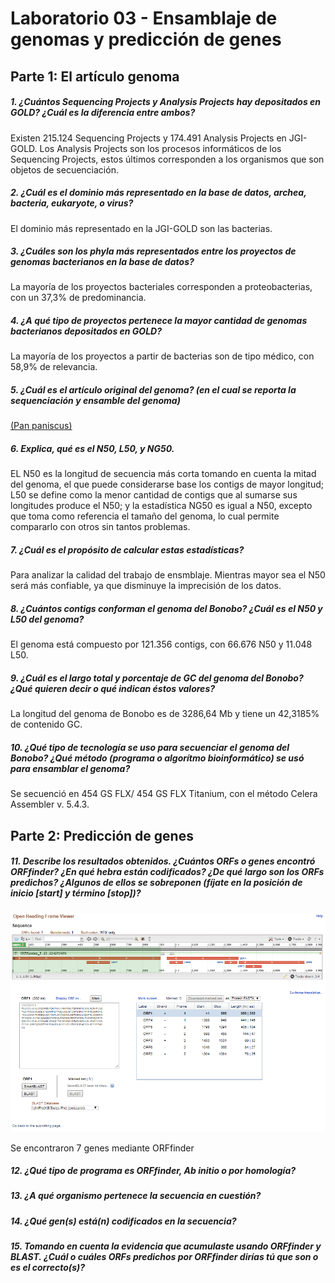 # Laboratorio 03 - Ensamblaje de genomas y predicción de genes
## Parte 1: El artículo genoma
##### 1. ¿Cuántos Sequencing Projects y Analysis Projects hay depositados en GOLD? ¿Cuál es la diferencia entre ambos?
Existen 215.124 Sequencing Projects y 174.491 Analysis Projects en JGI-GOLD. Los Analysis Projects son los procesos informáticos de los Sequencing Projects, estos últimos corresponden a los organismos que son objetos de secuenciación. 
##### 2. ¿Cuál es el dominio más representado en la base de datos, archea, bacteria, eukaryote, o virus?
El dominio más representado en la JGI-GOLD son las bacterias.
##### 3. ¿Cuáles son los phyla más representados entre los proyectos de genomas bacterianos en la base de datos?
La mayoría de los proyectos bacteriales corresponden a proteobacterias, con un 37,3% de predominancia.
##### 4. ¿A qué tipo de proyectos pertenece la mayor cantidad de genomas bacterianos depositados en GOLD?
La mayoría de los proyectos a partir de bacterias son de tipo médico, con 58,9% de relevancia.
##### 5. ¿Cuál es el artículo original del genoma? (en el cual se reporta la sequenciación y ensamble del genoma)
[(Pan paniscus)](https://www.ncbi.nlm.nih.gov/genome/?term=Pan+paniscus)
##### 6. Explica, qué es el N50, L50, y NG50.
EL N50 es la longitud de secuencia más corta tomando en cuenta la mitad del genoma, el que puede considerarse base los contigs de mayor longitud; L50 se define como la menor cantidad de contigs que al sumarse sus longitudes produce el N50; y la estadística NG50 es igual a N50, excepto que toma como referencia el tamaño del genoma, lo cual permite compararlo con otros sin tantos problemas.
##### 7. ¿Cuál es el propósito de calcular estas estadísticas?
Para analizar la calidad del trabajo de ensmblaje. Mientras mayor sea el N50 será más confiable, ya que disminuye la imprecisión de los datos.
##### 8. ¿Cuántos contigs conforman el genoma del Bonobo? ¿Cuál es el N50 y L50 del genoma?
El genoma está compuesto por 121.356 contigs, con 66.676 N50 y 11.048 L50.
##### 9. ¿Cuál es el largo total y porcentaje de GC del genoma del Bonobo? ¿Qué quieren decir o qué indican éstos valores?
La longitud del genoma de Bonobo es de 3286,64 Mb y tiene un 42,3185% de contenido GC.
##### 10. ¿Qué tipo de tecnología se uso para secuenciar el genoma del Bonobo? ¿Qué método (programa o algorítmo bioinformático) se usó para ensamblar el genoma?
Se secuenció en 454 GS FLX/ 454 GS FLX Titanium, con el método Celera Assembler v. 5.4.3.
## Parte 2: Predicción de genes
##### 11. Describe los resultados obtenidos. ¿Cuántos ORFs o genes encontró ORFfinder? ¿En qué hebra están codificados? ¿De qué largo son los ORFs predichos? ¿Algunos de ellos se sobreponen (fíjate en la posición de inicio [start] y término [stop])?
![](https://github.com/JonathanArielO/Lab-3-Bioinfo/blob/master/ORF1.png)

Se encontraron 7 genes mediante ORFfinder
##### 12. ¿Qué tipo de programa es ORFfinder, Ab initio o por homología?

##### 13. ¿A qué organismo pertenece la secuencia en cuestión?

##### 14. ¿Qué gen(s) está(n) codificados en la secuencia?

##### 15. Tomando en cuenta la evidencia que acumulaste usando ORFfinder y BLAST. ¿Cuál o cuáles ORFs predichos por ORFfinder dirías tú que son o es el correcto(s)?
